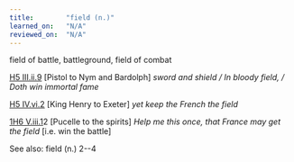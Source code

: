 ```yaml
---
title:        "field (n.)"
learned_on:   "N/A"
reviewed_on:  "N/A"
---
```


field of battle, battleground, field of combat

[H5 III.ii.9](https://www.shakespeareswords.com/Public/Play.aspx?Act=3&Scene=2&WorkId=38#254641) \[Pistol to Nym and Bardolph\] *sword and shield / In bloody field, / Doth win immortal fame*

[H5 IV.vi.2](https://www.shakespeareswords.com/Public/Play.aspx?Act=4&Scene=6&WorkId=38#256364) \[King Henry to Exeter\] *yet keep the French the field*

[1H6 V.iii.1](https://www.shakespeareswords.com/Public/Play.aspx?Act=5&Scene=3&WorkId=25#203873)2 \[Pucelle to the spirits\] *Help me this once, that France may get the field* \[i.e. win the battle\]

See also: field (n.) 2--4

